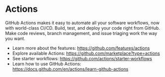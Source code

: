 # Actions

GitHub Actions makes it easy to automate all your software workflows, now with world-class CI/CD. Build, test, and deploy your code right from GitHub. Make code reviews, branch management, and issue triaging work the way you want.

- Learn more about the features: https://github.com/features/actions
- Explore available Actions: https://github.com/marketplace?type=actions
- See starter workflows: https://github.com/actions/starter-workflows
- Learn how to use GitHub Actions: https://docs.github.com/en/actions/learn-github-actions
